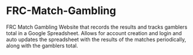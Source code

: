# FRC-Match-Gambling
FRC Match Gambling Website that records the results and tracks gamblers total in a Google Spreadsheet. Allows for account creation and login and auto updates the spreadsheet with the results of the matches periodically, along with the gamblers total.